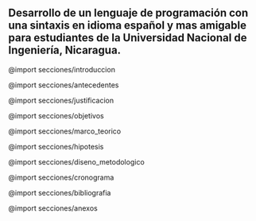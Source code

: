 <!-- Protocolo para Tesis. v0.0.1
    Por:
        - Luis González
        - Bayardo Falcón
 -->

 <!-- [[toc]] -->
<section id="portada">
<h1>Desarrollo de un lenguaje de programación con una sintaxis en idioma español y mas amigable para estudiantes de la Universidad Nacional de Ingeniería, Nicaragua.</h1>
</section>

@import secciones/introduccion

@import secciones/antecedentes

@import secciones/justificacion

@import secciones/objetivos

@import secciones/marco_teorico

@import secciones/hipotesis

@import secciones/diseno_metodologico

@import secciones/cronograma

@import secciones/bibliografia

@import secciones/anexos
